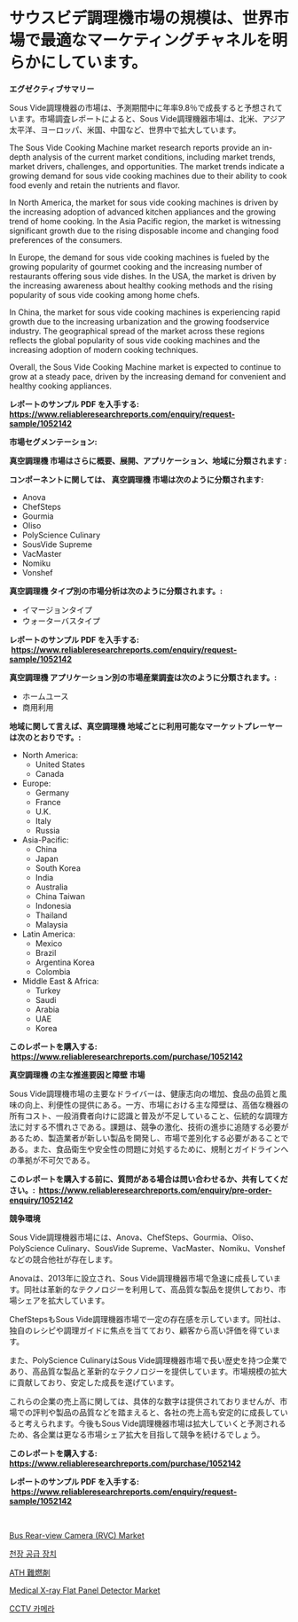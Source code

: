 <p><h1>サウスビデ調理機市場の規模は、世界市場で最適なマーケティングチャネルを明らかにしています。</h1></p><p><strong>エグゼクティブサマリー</strong></p>
<p><p>Sous Vide調理機器の市場は、予測期間中に年率9.8％で成長すると予想されています。市場調査レポートによると、Sous Vide調理機器市場は、北米、アジア太平洋、ヨーロッパ、米国、中国など、世界中で拡大しています。 </p><p>The Sous Vide Cooking Machine market research reports provide an in-depth analysis of the current market conditions, including market trends, market drivers, challenges, and opportunities. The market trends indicate a growing demand for sous vide cooking machines due to their ability to cook food evenly and retain the nutrients and flavor.</p><p>In North America, the market for sous vide cooking machines is driven by the increasing adoption of advanced kitchen appliances and the growing trend of home cooking. In the Asia Pacific region, the market is witnessing significant growth due to the rising disposable income and changing food preferences of the consumers. </p><p>In Europe, the demand for sous vide cooking machines is fueled by the growing popularity of gourmet cooking and the increasing number of restaurants offering sous vide dishes. In the USA, the market is driven by the increasing awareness about healthy cooking methods and the rising popularity of sous vide cooking among home chefs.</p><p>In China, the market for sous vide cooking machines is experiencing rapid growth due to the increasing urbanization and the growing foodservice industry. The geographical spread of the market across these regions reflects the global popularity of sous vide cooking machines and the increasing adoption of modern cooking techniques. </p><p>Overall, the Sous Vide Cooking Machine market is expected to continue to grow at a steady pace, driven by the increasing demand for convenient and healthy cooking appliances.</p></p>
<p><strong>レポートのサンプル PDF を入手する: <a href="https://www.reliableresearchreports.com/enquiry/request-sample/1052142">https://www.reliableresearchreports.com/enquiry/request-sample/1052142</a></strong></p>
<p><strong>市場セグメンテーション:</strong></p>
<p><strong> 真空調理機 市場はさらに概要、展開、アプリケーション、地域に分類されます :</strong></p>
<p><strong>コンポーネントに関しては、 真空調理機 市場は次のように分類されます: &nbsp;</strong></p>
<p><ul><li>Anova</li><li>ChefSteps</li><li>Gourmia</li><li>Oliso</li><li>PolyScience Culinary</li><li>SousVide Supreme</li><li>VacMaster</li><li>Nomiku</li><li>Vonshef</li></ul></p>
<p><strong> 真空調理機 タイプ別の市場分析は次のように分類されます。:</strong></p>
<p><ul><li>イマージョンタイプ</li><li>ウォーターバスタイプ</li></ul></p>
<p><strong>レポートのサンプル PDF を入手する: &nbsp;<a href="https://www.reliableresearchreports.com/enquiry/request-sample/1052142">https://www.reliableresearchreports.com/enquiry/request-sample/1052142</a></strong></p>
<p><strong> 真空調理機 アプリケーション別の市場産業調査は次のように分類されます。:</strong></p>
<p><ul><li>ホームユース</li><li>商用利用</li></ul></p>
<p><strong>地域に関して言えば、真空調理機 地域ごとに利用可能なマーケットプレーヤーは次のとおりです。:</strong></p>
<p><ul>
    <li>
        North America:
        <ul>
            <li>United States</li>
            <li>Canada</li>
        </ul>
    </li>
    <li>
        Europe:
        <ul>
            <li>Germany</li>
            <li>France</li>
            <li>U.K.</li>
            <li>Italy</li>
            <li>Russia</li>
        </ul>
    </li>
    <li>
        Asia-Pacific:
        <ul>
            <li>China</li>
            <li>Japan</li>
            <li>South Korea</li>
            <li>India</li>
            <li>Australia</li>
            <li>China Taiwan</li>
            <li>Indonesia</li>
            <li>Thailand</li>
            <li>Malaysia</li>
        </ul>
    </li>
    <li>
        Latin America:
        <ul>
            <li>Mexico</li>
            <li>Brazil</li>
            <li>Argentina Korea</li>
            <li>Colombia</li>
        </ul>
    </li>
    <li>
        Middle East & Africa:
        <ul>
            <li>Turkey</li>
            <li>Saudi</li>
            <li>Arabia</li>
            <li>UAE</li>
            <li>Korea</li>
        </ul>
    </li>
    </ul></p>
<p><strong>このレポートを購入する: &nbsp;<a href="https://www.reliableresearchreports.com/purchase/1052142">https://www.reliableresearchreports.com/purchase/1052142</a></strong></p>
<p><strong>真空調理機 の主な推進要因と障壁 市場</strong></p>
<p><p>Sous Vide調理機市場の主要なドライバーは、健康志向の増加、食品の品質と風味の向上、利便性の提供にある。一方、市場における主な障壁は、高価な機器の所有コスト、一般消費者向けに認識と普及が不足していること、伝統的な調理方法に対する不慣れさである。課題は、競争の激化、技術の進歩に追随する必要があるため、製造業者が新しい製品を開発し、市場で差別化する必要があることである。また、食品衛生や安全性の問題に対処するために、規制とガイドラインへの準拠が不可欠である。</p></p>
<p><strong>このレポートを購入する前に、質問がある場合は問い合わせるか、共有してください。:&nbsp; <a href="https://www.reliableresearchreports.com/enquiry/pre-order-enquiry/1052142">https://www.reliableresearchreports.com/enquiry/pre-order-enquiry/1052142</a></strong></p>
<p><strong>競争環境</strong></p>
<p><p>Sous Vide調理機器市場には、Anova、ChefSteps、Gourmia、Oliso、PolyScience Culinary、SousVide Supreme、VacMaster、Nomiku、Vonshefなどの競合他社が存在します。 </p><p>Anovaは、2013年に設立され、Sous Vide調理機器市場で急速に成長しています。同社は革新的なテクノロジーを利用して、高品質な製品を提供しており、市場シェアを拡大しています。</p><p>ChefStepsもSous Vide調理機器市場で一定の存在感を示しています。同社は、独自のレシピや調理ガイドに焦点を当てており、顧客から高い評価を得ています。</p><p>また、PolyScience CulinaryはSous Vide調理機器市場で長い歴史を持つ企業であり、高品質な製品と革新的なテクノロジーを提供しています。市場規模の拡大に貢献しており、安定した成長を遂げています。</p><p>これらの企業の売上高に関しては、具体的な数字は提供されておりませんが、市場での評判や製品の品質などを踏まえると、各社の売上高も安定的に成長していると考えられます。今後もSous Vide調理機器市場は拡大していくと予測されるため、各企業は更なる市場シェア拡大を目指して競争を続けるでしょう。</p></p>
<p><strong>このレポートを購入する: &nbsp; <a href="https://www.reliableresearchreports.com/purchase/1052142">https://www.reliableresearchreports.com/purchase/1052142</a></strong></p>
<p><strong>レポートのサンプル PDF を入手する: &nbsp;<a href="https://www.reliableresearchreports.com/enquiry/request-sample/1052142">https://www.reliableresearchreports.com/enquiry/request-sample/1052142</a></strong><strong></strong></p>
<p>&nbsp;</p>
<p><p><a href="https://issuu.com/reportprime-2/docs/bus-rear-view-camera-rvc-market-size-2030.pptx">Bus Rear-view Camera (RVC) Market</a></p><p><a href="https://github.com/Tristiarton768456/Market-Research-Report-List-1/blob/main/470677014639.md">천장 공급 장치</a></p><p><a href="https://github.com/bevdtkn4419963/Market-Research-Report-List-1/blob/main/139618515900.md">ATH 難燃剤</a></p><p><a href="https://github.com/prosalinda88/Market-Research-Report-List-3/blob/main/medical-x-ray-flat-panel-detector-market.md">Medical X-ray Flat Panel Detector Market</a></p><p><a href="https://github.com/vsoq0zknh59/Market-Research-Report-List-1/blob/main/372679814638.md">CCTV 카메라</a></p></p>